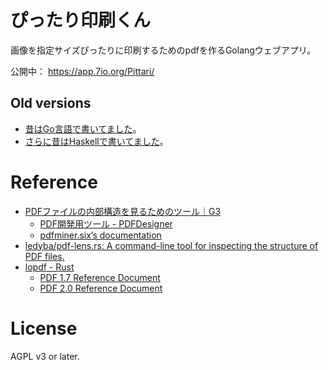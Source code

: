 # ぴったり印刷くん

画像を指定サイズぴったりに印刷するためのpdfを作るGolangウェブアプリ。

公開中： https://app.7io.org/Pittari/

## Old versions

- [昔はGo言語で書いてました](https://code.ledyba.org/ledyba/Pittari/src/branch/v2)。
- [さらに昔はHaskellで書いてました](https://code.ledyba.org/ledyba/Pittari/src/branch/v1)。

# Reference

- [PDFファイルの内部構造を見るためのツール｜G3](https://note.com/tasty_hosta723/n/nf4879665b36d)
  - [PDF開発用ツール - PDFDesigner](https://www.petitmonte.com/pdfdesigner/developer-tool.html)
  - [pdfminer.six’s documentation](https://pdfminersix.readthedocs.io/en/latest/)
- [ledyba/pdf-lens.rs: A command-line tool for inspecting the structure of PDF files.](https://github.com/ledyba/pdf-lens.rs)
- [lopdf - Rust](https://docs.rs/lopdf/0.34.0/lopdf/)
  - [PDF 1.7 Reference Document](https://opensource.adobe.com/dc-acrobat-sdk-docs/pdfstandards/PDF32000_2008.pdf)
  - [PDF 2.0 Reference Document](https://pdfa.org/announcing-no-cost-access-to-iso-32000-2-pdf-2-0/)

# License

AGPL v3 or later.
